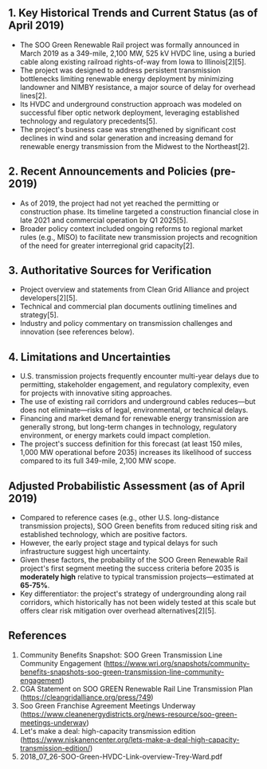 ## 1. Key Historical Trends and Current Status (as of April 2019)

- The SOO Green Renewable Rail project was formally announced in March 2019 as a 349-mile, 2,100 MW, 525 kV HVDC line, using a buried cable along existing railroad rights-of-way from Iowa to Illinois[2][5].
- The project was designed to address persistent transmission bottlenecks limiting renewable energy deployment by minimizing landowner and NIMBY resistance, a major source of delay for overhead lines[2].
- Its HVDC and underground construction approach was modeled on successful fiber optic network deployment, leveraging established technology and regulatory precedents[5].
- The project's business case was strengthened by significant cost declines in wind and solar generation and increasing demand for renewable energy transmission from the Midwest to the Northeast[2].

## 2. Recent Announcements and Policies (pre-2019)

- As of 2019, the project had not yet reached the permitting or construction phase. Its timeline targeted a construction financial close in late 2021 and commercial operation by Q1 2025[5].
- Broader policy context included ongoing reforms to regional market rules (e.g., MISO) to facilitate new transmission projects and recognition of the need for greater interregional grid capacity[2].

## 3. Authoritative Sources for Verification

- Project overview and statements from Clean Grid Alliance and project developers[2][5].
- Technical and commercial plan documents outlining timelines and strategy[5].
- Industry and policy commentary on transmission challenges and innovation (see references below).

## 4. Limitations and Uncertainties

- U.S. transmission projects frequently encounter multi-year delays due to permitting, stakeholder engagement, and regulatory complexity, even for projects with innovative siting approaches.
- The use of existing rail corridors and underground cables reduces—but does not eliminate—risks of legal, environmental, or technical delays.
- Financing and market demand for renewable energy transmission are generally strong, but long-term changes in technology, regulatory environment, or energy markets could impact completion.
- The project's success definition for this forecast (at least 150 miles, 1,000 MW operational before 2035) increases its likelihood of success compared to its full 349-mile, 2,100 MW scope.

## Adjusted Probabilistic Assessment (as of April 2019)

- Compared to reference cases (e.g., other U.S. long-distance transmission projects), SOO Green benefits from reduced siting risk and established technology, which are positive factors.
- However, the early project stage and typical delays for such infrastructure suggest high uncertainty.
- Given these factors, the probability of the SOO Green Renewable Rail project's first segment meeting the success criteria before 2035 is **moderately high** relative to typical transmission projects—estimated at **65-75%**.
- Key differentiator: the project's strategy of undergrounding along rail corridors, which historically has not been widely tested at this scale but offers clear risk mitigation over overhead alternatives[2][5].

## References

1. Community Benefits Snapshot: SOO Green Transmission Line Community Engagement (https://www.wri.org/snapshots/community-benefits-snapshots-soo-green-transmission-line-community-engagement)
2. CGA Statement on SOO GREEN Renewable Rail Line Transmission Plan (https://cleangridalliance.org/press/?49)
3. Soo Green Franchise Agreement Meetings Underway (https://www.cleanenergydistricts.org/news-resource/soo-green-meetings-underway)
4. Let's make a deal: high-capacity transmission edition (https://www.niskanencenter.org/lets-make-a-deal-high-capacity-transmission-edition/)
5. 2018_07_26-SOO-Green-HVDC-Link-overview-Trey-Ward.pdf